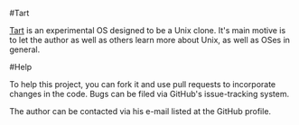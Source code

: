 #Tart

[Tart](/Shikhin/Tart/) is an experimental OS designed to be a Unix clone. It's main motive is to let the author as well as others learn more about Unix, as well as OSes in general.

#Help

To help this project, you can fork it and use pull requests to incorporate changes in the code. Bugs can be filed via GitHub's issue-tracking system. 

The author can be contacted via his e-mail listed at the GitHub profile.